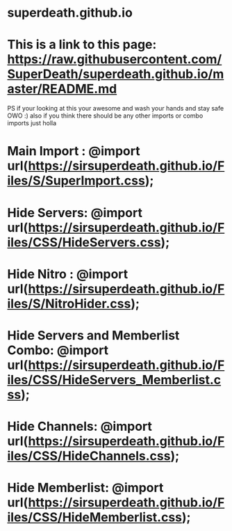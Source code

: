 # superdeath.github.io
# This is a link to this page: https://raw.githubusercontent.com/SuperDeath/superdeath.github.io/master/README.md
PS if your looking at this your awesome and wash your hands and stay safe OWO :)
also if you think there should be any other imports or combo imports just holla

# Main Import : @import url(https://sirsuperdeath.github.io/Files/S/SuperImport.css);
# Hide Servers: @import url(https://sirsuperdeath.github.io/Files/CSS/HideServers.css);
# Hide Nitro : @import url(https://sirsuperdeath.github.io/Files/S/NitroHider.css);
# Hide Servers and Memberlist Combo: @import url(https://sirsuperdeath.github.io/Files/CSS/HideServers_Memberlist.css);
# Hide Channels: @import url(https://sirsuperdeath.github.io/Files/CSS/HideChannels.css);
# Hide Memberlist: @import url(https://sirsuperdeath.github.io/Files/CSS/HideMemberlist.css);
